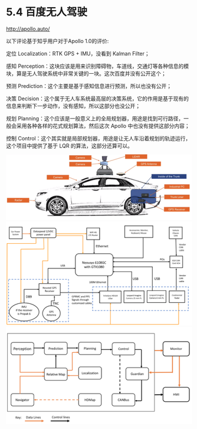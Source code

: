 # 5.4 百度无人驾驶

http://apollo.auto/

以下评论基于知乎用户对于Apollo 1.0的评价:

定位 Localization：RTK GPS + IMU，没看到 Kalman Filter；

感知 Perception：这块应该是用来识别障碍物，车道线，交通灯等各种信息的模块，算是无人驾驶系统中非常关键的一块。这次百度并没有公开这个；

预测 Prediction：这个主要是基于感知信息进行预测，所以也没有公开；

决策 Decision：这个属于无人车系统最高层的决策系统，它的作用是基于现有的信息来判断下一步动作，没有感知，所以这部分也没公开；

规划 Planning：这个应该是一般意义上的全局规划器，用途是找到可行路径，一般会采用各种各样的花式规划算法，然后这次 Apollo 中也没有提供这部分内容；

控制 Control：这个其实就是局部规划器，用途是让无人车沿着规划的轨迹运行，这个项目中提供了基于 LQR 的算法，这部分还算可以。

![1551458424484_5](assets/1551458424484_5.png)
![1551458424135_3](assets/1551458424135_3.png)
![1551458424144_4](assets/1551458424144_4.png)
